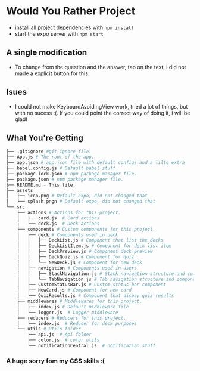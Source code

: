 # Would You Rather Project

* install all project dependencies with `npm install`
* start the expo server with `npm start`

## A single modification
* To change from the question and the answer, tap on the text, i did not made a explicit button for this.

## Isues
* I could not make KeyboardAvoidingView work, tried a lot of things, but with no sucess :(. If you could point the correct way of doing it, i will be glad!

## What You're Getting
```bash
├── .gitignore #git ignore file.
├── App.js # The root of the app.
├── app.json # app.json file with default configs and a lilte extra
├── babel.config.js # Default babel stuff
├── package-lock.json # npm package manager file.
├── package.json # npm package manager file.
├── README.md - This file.
├── assets
│   ├── icon.png # Default expo, did not changed that
│   └── splash.pngn # Default expo, did not changed that
└── src
    ├── actions # Actions for this project.
    │   ├── card.js  # Card actions
    │   └── deck.js  # Deck actions
    ├── components # Custom components for this project.
    │   ├── deck # Components used in deck
    │   │   ├── DeckList.js # Component that list the decks
    │   │   ├── DeckListItem.js # Component for deck list item
    │   │   ├── DeckPreview.js # Component deck preview
    │   │   ├── DeckQuiz.js # Component for quiz
    │   │   └── NewDeck.js # Component for new deck
    │   ├── navigation # Components used in users
    │   │   ├── StackNavigation.js # Stack navigation structure and component
    │   │   └── TabNavigation.js # Tab navigation structure and component
    │   ├── CustomStatusBar.js # Custom status bar component
    │   ├── NewCard.js # Component for new card
    │   └── QuizResults.js # Component that dispay quiz results
    ├── middlewares # Middlewares for this project.
    │   ├── index.js # Default middleware file
    │   └── logger.js  # Logger middleware
    ├── reducers # Reducers for this project.
    │   └── index.js  # Reducer for deck purposes
    └── utils # Utils folder.
        ├── api.js  # Api folder
        ├── color.js  # color utils
        └── notificationCentral.js  # notification stuff
```

### A huge sorry fom my CSS skills :(
